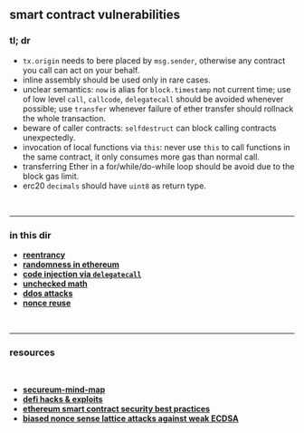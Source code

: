 ## smart contract vulnerabilities


### tl; dr


* `tx.origin` needs to bere placed by `msg.sender`, otherwise any contract you call can act on your behalf.
* inline assembly should be used only in rare cases.
* unclear semantics: `now` is alias for `block.timestamp` not current time; use of low level `call`, `callcode`, `delegatecall` should be avoided whenever possible; use `transfer` whenever failure of ether transfer should rollnack the whole transaction.
* beware of caller contracts: `selfdestruct` can block calling contracts unexpectedly.
* invocation of local functions via `this`: never use `this` to call functions in the same contract, it only consumes more gas than normal call.
* transferring Ether in a for/while/do-while loop should be avoid due to the block gas limit.
* erc20 `decimals` should have `uint8` as return type.

<br>

---

### in this dir


* **[reentrancy](reentrancy_attacks)**
* **[randomness in ethereum](random_numbers.md)**
* **[code injection via `delegatecall`](delegatecall)**
* **[unchecked math](overflow.md)**
* **[ddos attacks](ddos.md)**
* **[nonce reuse](nonce)**


<br>

----

### resources

<br>

* **[secureum-mind-map](https://github.com/x676f64/secureum-mind_map/blob/master/3.%20Solidity%20201.md)**
* **[defi hacks & exploits](https://github.com/SunWeb3Sec/DeFiHackLabs/#list-of-defi-hacks--exploits)**
* **[ethereum smart contract security best practices](https://consensys.github.io/smart-contract-best-practices/)**
* **[biased nonce sense lattice attacks against weak ECDSA](https://www.youtube.com/watch?v=6ssTlSSIJQE_)**


